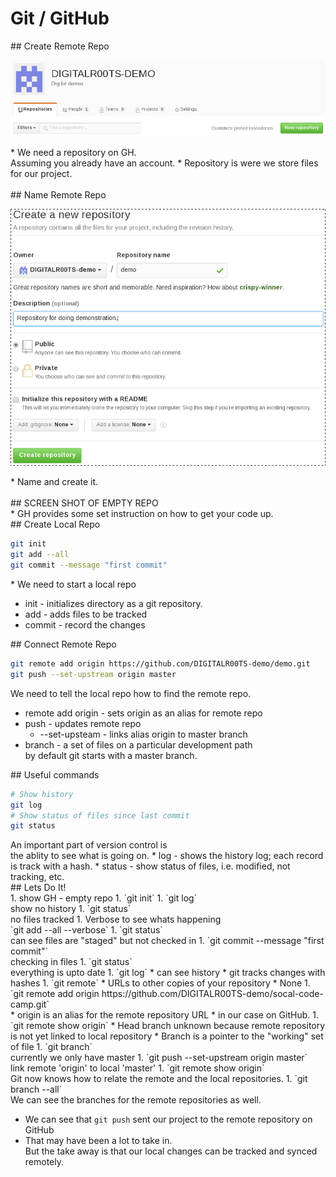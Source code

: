 # Git / GitHub

<section>
## Create Remote Repo

![git-01-create-repo.png](img/git-01-create-repo.png)

<aside class="notes">
* We need a repository on GH.<br />
  Assuming you already have an account.
* Repository is were we store files for our project.

</aside>
</section>
<!-- -->

<section>
<br/>
## Name Remote Repo <!-- .element: style="margin-bottom:-.75em" -->

![git-02-create-repo.png](img/git-02-create-repo.png) <!-- .element: style="height:11em; margin-bottom:0em" -->

<aside class="notes">
* Name and create it.

</aside>
</section>
<!-- -->

<section>
<br/>
## SCREEN SHOT OF EMPTY REPO

<aside class="notes">
* GH provides some set instruction on how to get your code up.

</aside>
</section>
<!-- -->

<section>
## Create Local Repo

```bash
git init
git add --all
git commit --message "first commit"
```

<aside class="notes">
* We need to start a local repo

* init - initializes directory as a git repository.
* add - adds files to be tracked
* commit - record the changes

</aside>
</section>
<!-- -->

<section>
## Connect Remote Repo

```bash
git remote add origin https://github.com/DIGITALR00TS-demo/demo.git
git push --set-upstream origin master
```

<aside class="notes">
We need to tell the local repo how to find the remote repo.

* remote add origin - sets origin as an alias for remote repo
* push - updates remote repo
  * --set-upsteam - links alias origin to master branch
* branch - a set of files on a particular development path<br/>
  by default git starts with a master branch.

</aside>
</section>
<!-- -->

<section>
## Useful commands

```bash
# Show history
git log
# Show status of files since last commit
git status
```

<aside class="notes">
An important part of version control is<br />the ablity to see what is going on.
* log - shows the history log; each record is track with a hash.
* status - show status of files, i.e. modified, not tracking, etc.

</aside>
</section>
<!-- -->

<section>
## Lets Do It!

<aside class="notes">
1. show GH - empty repo
1. `git init`
1. `git log`<br/>
    show no history
1. `git status`<br/>
   no files tracked
1. Verbose to see whats happening<br/>`git add --all --verbose`
1. `git status`<br/>
    can see files are "staged" but not checked in
1. `git commit --message "first commit"`<br/>
   checking in files
1. `git status`<br />
   everything is upto date
1. `git log`
  * can see history
  * git tracks changes with hashes
1. `git remote`
  * URLs to other copies of your repository
  * None
1. `git remote add origin https://github.com/DIGITALR00TS-demo/socal-code-camp.git`<br/>
  * origin is an alias for the remote repository URL
  * in our case on GitHub.
1. `git remote show origin`
  * Head branch unknown because remote repository is not yet linked to local repository
  * Branch is a pointer to the "working" set of file
1. `git branch`<br />
   currently we only have master
1. `git push --set-upstream origin master`<br/>
   link remote 'origin' to local 'master'
1. `git remote show origin`<br/>
   Git now knows how to relate the remote and the local repositories.
1. `git branch --all`<br/>
    We can see the branches for the remote repositories as well.

* We can see that `git push` sent our project to the remote repository on GitHub
* That may have been a lot to take in.<br>But the take away is that our local changes can be tracked and synced remotely.

</aside>
</section>
<!-- -->
